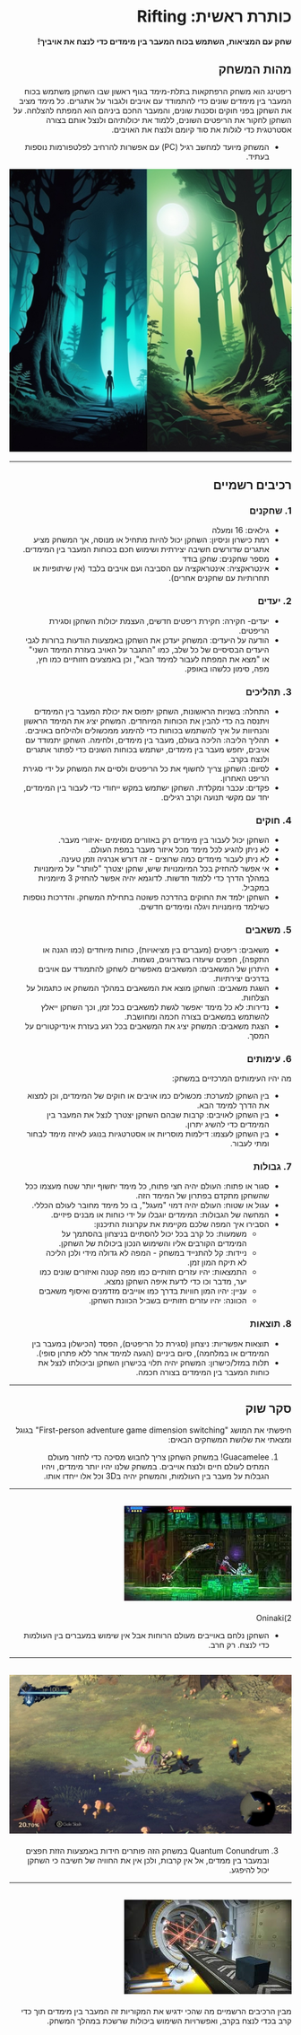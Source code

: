 <div dir='rtl' lang='he'>

# כותרת ראשית: Rifting

**שחק עם המציאות, השתמש בכוח המעבר בין מימדים כדי לנצח את אויביך!**

## מהות המשחק

ריפטינג הוא משחק הרפתקאות בתלת-מימד בגוף ראשון שבו השחקן משתמש בכוח המעבר בין מימדים שונים כדי להתמודד עם אויבים ולגבור על אתגרים. כל מימד מציב את השחקן בפני חוקים וסכנות שונים, והמעבר החכם ביניהם הוא המפתח להצלחה. על השחקן לחקור את הריפטים השונים, ללמוד את יכולותיהם ולנצל אותם בצורה אסטרטגית כדי לגלות את סוד קיומם ולנצח את האויבים.

* המשחק מיועד למחשב רגיל (PC) עם אפשרות להרחיב לפלטפורמות נוספות בעתיד.

![riftingPic](rifttingPic.jpg)

---


## רכיבים רשמיים

### 1. שחקנים
* גילאים: 16 ומעלה
* רמת כישרון וניסיון: השחקן יכול להיות מתחיל או מנוסה, אך המשחק מציע אתגרים שדורשים חשיבה יצירתית ושימוש חכם בכוחות המעבר בין המימדים.
* מספר שחקנים: שחקן בודד
* אינטראקציה: אינטראקציה עם הסביבה ועם אויבים בלבד (אין שיתופיות או תחרותיות עם שחקנים אחרים).

### 2. יעדים
* יעדים- חקירה: חקירת ריפטים חדשים, העצמת יכולות השחקן וסגירת הריפטים.
* הודעה על היעדים: המשחק יעדכן את השחקן באמצעות הודעות ברורות לגבי היעדים הבסיסיים של כל שלב, כמו "התגבר על האויב בעזרת המימד השני" או "מצא את המפתח לעבור למימד הבא", וכן באמצעים חזותיים כמו חץ, מפה, סימון כלשהו באופק.

### 3. תהליכים
* התחלה: בשניות הראשונות, השחקן יתפוס את יכולת המעבר בין המימדים ויתנסה בה כדי להבין את הכוחות המיוחדים. המשחק יציג את המימד הראשון והנחיוות על איך להשתמש בכוחות כדי להימנע ממכשולים ולהילחם באויבים.
*	תהליך הליבה: הליכה בעולם, מעבר בין מימדים, ולחימה. השחקן יתמודד עם אויבים, יחפש מעבר בין מימדים, ישתמש בכוחות השונים כדי לפתור אתגרים ולנצח בקרב.
*	לסיום: השחקן צריך לחשוף את כל הריפטים ולסיים את המשחק על ידי סגירת הריפט האחרון.
* פקדים: עכבר ומקלדת. השחקן ישתמש במקש ייחודי כדי לעבור בין המימדים, יחד עם מקשי תנועה וקרב רגילים.
 

### 4. חוקים

* השחקן יכול לעבור בין מימדים רק באזורים מסוימים -איזורי מעבר.
* לא ניתן להגיע לכל מימד מכל איזור מעבר במפת העולם.
* לא ניתן לעבור מימדים כמה שרוצים - זה דורש אנרגיה וזמן טעינה.
* אי אפשר להחזיק בכל המיומנויות שיש, שחקן יצטרך "לוותר" על מיומנויות במהלך הדרך כדי ללמוד חדשות. לדוגמא יהיה אפשר להחזיק 3 מיומניות במקביל.
* השחקן ילמד את החוקים בהדרכה פשוטה בתחילת המשחק. והדרכות נוספות כשילמד מיומנויות ויגלה ומימדים חדשים.


### 5. משאבים

* משאבים: ריפטים (מעברים בין מציאויות), כוחות מיוחדים (כמו הגנה או התקפה), חפצים שיעזרו בשדרוגים, נשמות.
* היתרון של המשאבים: המשאבים מאפשרים לשחקן להתמודד עם אויבים בדרכים יצירתיות.
* השגת משאבים: השחקן מוצא את המשאבים במהלך המשחק או כתגמול על הצלחות.
* נדירות: לא כל מימד יאפשר לגשת למשאבים בכל זמן, וכך השחקן ייאלץ להשתמש במשאבים בצורה חכמה ומחושבת.
* הצגת משאבים: המשחק יציג את המשאבים בכל רגע בעזרת אינדיקטורים על המסך.

### 6. עימותים

מה יהיו העימותים המרכזיים במשחק:

* בין השחקן למערכת: מכשולים כמו אויבים או חוקים של המימדים, וכן למצוא את הדרך למימד הבא.
* בין השחקן לאויבים: קרבות שבהם השחקן יצטרך לנצל את המעבר בין המימדים כדי להשיג יתרון.
* בין השחקן לעצמו: דילמות מוסריות או אסטרטגיות בנוגע לאיזה מימד לבחור ומתי לעבור.


### 7. גבולות

   * סגור או פתוח:  העולם יהיה חצי פתוח, כל מימד יחשוף יותר שטח מעצמו ככל שהשחקן מתקדם בפתרון של המימד הזה.
 *  עגול או שטוח: העולם יהיה דמוי "מעגל", בו כל מימד מחובר לעולם הכללי.
*   המחשה של הגבולות: המימדים יוגבלו על ידי כוחות או מבנים פיזיים.
*   הסבירו איך המפה שלכם מקיימת את עקרונות התיכנון:
    * משמעות: כל קרב בכל יכול להסתיים בניצחון בהסתמך על המימדים הקורבים אליו והשימוש הנכון ביכולות של השחקן.
    * ניידות: קל להתנייד במשחק - המפה לא גדולה מידי ולכן הליכה לא תיקח המון זמן.
    * התמצאות: יהיו עזרים חזותיים כמו מפה קטנה ואיזורים שונים כמו יער, מדבר וכו כדי לדעת איפה השחקן נמצא.
    * עניין: יהיו המון חוויות בדרך כמו אוייבים מזדמנים ואיסוף משאבים
    * הכוונה: יהיו עזרים חזותיים בשביל הכוונת השחקן.


### 8. תוצאות

* תוצאות אפשריות: ניצחון (סגירת כל הריפטים), הפסד (הכישלון במעבר בין המימדים או במלחמה), סיום ביניים (הגעה למימד אחר ללא פתרון סופי).
* תלות במזל/כישרון: המשחק יהיה תלוי בכישרון השחקן וביכולתו לנצל את כוחות המעבר בין המימדים בצורה חכמה.

---

## סקר שוק

חיפשתי את המושג "First-person adventure game dimension switching" בגוגל ומצאתי את שלושת המשחקים הבאים:
1) Guacamelee!
במשחק השחקן צריך לחבוש מסיכה כדי לחזור מעולם המתים לעולם חיים ולנצח אוייבים.
במשחק שלנו יהיו יותר מימדים, ויהיו הגבלות על מעבר בין העולמות, והמשחק יהיה ב3D וכל אלו ייחדו אותו.
---
![GuacameleePic](GuacameleePic.jpeg)
---
 2)Oninaki
* השחקן נלחם באוייבים מעולם הרוחות אבל אין שימוש במעברים בין העולמות כדי לנצח. רק חרב.
---
![OninakiPic](Oninaki.jpeg)
---
3) Quantum Conundrum
במשחק הזה פותרים חידות באמצעות הזזת חפצים ובמעבר בין ממדים, אל אין קרבות, ולכן אין את החוויה של חשיבה כי השחקן יכול להיפגע.
---
![Quantum-ConundrumPic](Quantum_Conundrum.jpeg)
---
מבין הרכיבים הרשמיים מה שהכי ידגיש את המקוריות זה המעבר בין מימדים תוך כדי קרב בכדי לנצח בקרב, ואפשרויות השימוש ביכולות שרשכת במהלך המשחק.


</div>
